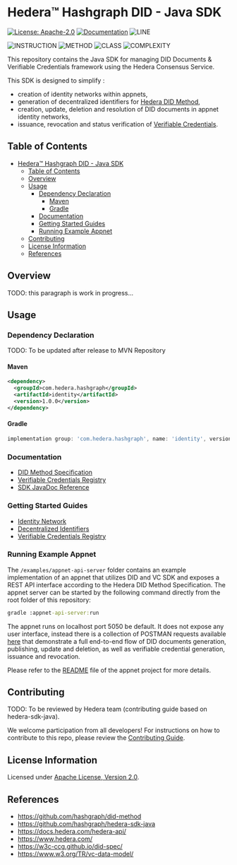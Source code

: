 
# Hedera™ Hashgraph DID - Java SDK

[![License: Apache-2.0](https://img.shields.io/badge/license-Apache--2.0-green)](LICENSE)
[![Documentation](https://img.shields.io/badge/javadoc-reference-informational)](docs/sdk-javadocs/index.html)
![LINE](https://img.shields.io/badge/line--coverage-84%25-brightgreen.svg)

![INSTRUCTION](https://img.shields.io/badge/instruction--coverage-85%25-brightgreen.svg)
![METHOD](https://img.shields.io/badge/method--coverage-86%25-brightgreen.svg)
![CLASS](https://img.shields.io/badge/class--coverage-97%25-brightgreen.svg)
![COMPLEXITY](https://img.shields.io/badge/complexity-1.95-brightgreen.svg)

This repository contains the Java SDK for managing DID Documents & Verifiable Credentials framework using the Hedera Consensus Service.

This SDK is designed to simplify :

- creation of identity networks within appnets,
- generation of decentralized identifiers for [Hedera DID Method][did-method-spec],
- creation, update, deletion and resolution of DID documents in appnet identity networks,
- issuance, revocation and status verification of [Verifiable Credentials][vc-data-model].

## Table of Contents

- [Hedera™ Hashgraph DID - Java SDK](#hedera%e2%84%a2-hashgraph-did---java-sdk)
  - [Table of Contents](#table-of-contents)
  - [Overview](#overview)
  - [Usage](#usage)
    - [Dependency Declaration](#dependency-declaration)
      - [Maven](#maven)
      - [Gradle](#gradle)
    - [Documentation](#documentation)
    - [Getting Started Guides](#getting-started-guides)
    - [Running Example Appnet](#running-example-appnet)
  - [Contributing](#contributing)
  - [License Information](#license-information)
  - [References](#references)

## Overview

TODO: this paragraph is work in progress...

## Usage

### Dependency Declaration

TODO: To be updated after release to MVN Repository

#### Maven

```xml
<dependency>
  <groupId>com.hedera.hashgraph</groupId>
  <artifactId>identity</artifactId>
  <version>1.0.0</version>
</dependency>
```

#### Gradle

```gradle
implementation group: 'com.hedera.hashgraph', name: 'identity', version: '1.0.0'
```

### Documentation

- [DID Method Specification][did-method-spec]
- [Verifiable Credentials Registry](/docs/vc-specification.md)
- [SDK JavaDoc Reference](/docs/sdk-javadocs/index.html)

### Getting Started Guides

- [Identity Network](/docs/id-network-user-guide.md)
- [Decentralized Identifiers](/docs/did-user-guide.md)
- [Verifiable Credentials Registry](/docs/vc-user-guide.md)

### Running Example Appnet

The `/examples/appnet-api-server` folder contains an example implementation of an appnet that utilizes DID and VC SDK and exposes a REST API interface according to the Hedera DID Method Specification. The appnet server can be started by the following command directly from the root folder of this repository:

```cmd
gradle :appnet-api-server:run
```

The appnet runs on localhost port 5050 be default. It does not expose any user interface, instead there is a collection of POSTMAN requests available [here](/examples/appnet-api-server/postman-example-requests/e2e-flow.postman_collection) that demonstrate a full end-to-end flow of DID documents generation, publishing, update and deletion, as well as verifiable credential generation, issuance and revocation.

Please refer to the [README](/examples/appnet-api-server/README.md) file of the appnet project for more details.

## Contributing

TODO: To be reviewed by Hedera team (contributing guide based on hedera-sdk-java).

We welcome participation from all developers! For instructions on how to contribute to this repo, please review the [Contributing Guide](/CONTRIBUTING.md).

## License Information

Licensed under [Apache License, Version 2.0](LICENSE).

## References

- <https://github.com/hashgraph/did-method>
- <https://github.com/hashgraph/hedera-sdk-java>
- <https://docs.hedera.com/hedera-api/>
- <https://www.hedera.com/>
- <https://w3c-ccg.github.io/did-spec/>
- <https://www.w3.org/TR/vc-data-model/>

[did-method-spec]: https://github.com/hashgraph/did-method
[vc-data-model]: https://www.w3.org/TR/vc-data-model/